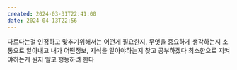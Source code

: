 ```yaml
---
created: 2024-03-31T22:41:00
date: 2024-04-13T22:56
---
```

다르다는걸 인정하고 맞추기위해서는 어떤게 필요한지, 무엇을 중요하게 생각하는지 소통으로 알아내고 내가 어떤정보, 지식을 알아야하는지 찾고 공부하겠다
최소한으로 지켜야하는게 뭔지 알고 행동하려 한다